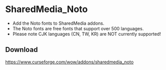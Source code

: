 # SharedMedia_Noto
* Add the Noto fonts to SharedMedia addons.
* The Noto fonts are free fonts that support over 500 languages.
* Please note CJK languages (CN, TW, KR) are NOT currently supported!

## Download
<https://www.curseforge.com/wow/addons/sharedmedia_noto>